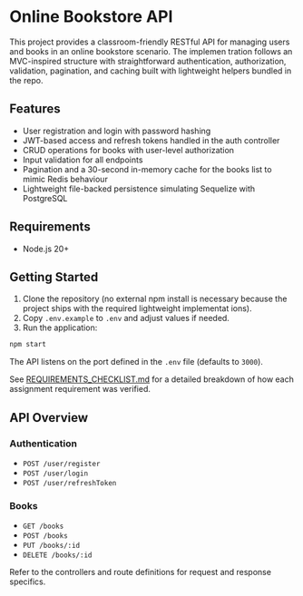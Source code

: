 # Online Bookstore API

This project provides a classroom-friendly RESTful API for managing users and books in an online bookstore scenario. The implemen
tration follows an MVC-inspired structure with straightforward authentication, authorization, validation, pagination, and caching
 built with lightweight helpers bundled in the repo.

## Features

- User registration and login with password hashing
- JWT-based access and refresh tokens handled in the auth controller
- CRUD operations for books with user-level authorization
- Input validation for all endpoints
- Pagination and a 30-second in-memory cache for the books list to mimic Redis behaviour
- Lightweight file-backed persistence simulating Sequelize with PostgreSQL

## Requirements

- Node.js 20+

## Getting Started

1. Clone the repository (no external npm install is necessary because the project ships with the required lightweight implementat
ions).
2. Copy `.env.example` to `.env` and adjust values if needed.
3. Run the application:

```bash
npm start
```

The API listens on the port defined in the `.env` file (defaults to `3000`).

See [REQUIREMENTS_CHECKLIST.md](REQUIREMENTS_CHECKLIST.md) for a detailed breakdown of how each assignment requirement was verified.

## API Overview

### Authentication

- `POST /user/register`
- `POST /user/login`
- `POST /user/refreshToken`

### Books

- `GET /books`
- `POST /books`
- `PUT /books/:id`
- `DELETE /books/:id`

Refer to the controllers and route definitions for request and response specifics.
